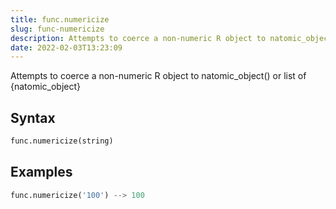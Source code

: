 ```yaml
---
title: func.numericize
slug: func-numericize
description: Attempts to coerce a non-numeric R object to natomic_object() or list of {natomic_object}
date: 2022-02-03T13:23:09
---
```


Attempts to coerce a non-numeric R object to natomic_object() or list of {natomic_object}

## Syntax
```python
func.numericize(string)
```

## Examples
```python
func.numericize('100') --> 100
```
